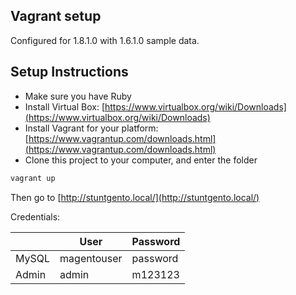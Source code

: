 Vagrant setup
------------------
Configured for 1.8.1.0 with 1.6.1.0 sample data.

Setup Instructions
-------------------
 * Make sure you have Ruby
 * Install Virtual Box: [https://www.virtualbox.org/wiki/Downloads](https://www.virtualbox.org/wiki/Downloads)
 * Install Vagrant for your platform: [https://www.vagrantup.com/downloads.html](https://www.vagrantup.com/downloads.html)
 * Clone this project to your computer, and enter the folder

```bash
vagrant up
```

Then go to [http://stuntgento.local/](http://stuntgento.local/)

Credentials:
 
|       | User         | Password |
| ----- | -------------| -------- |
| MySQL | magentouser  | password |
| Admin | admin        | m123123  |
